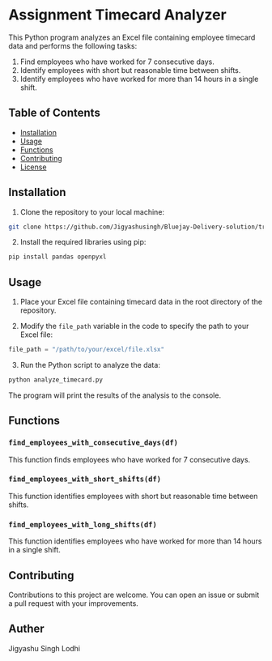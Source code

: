 # Assignment Timecard Analyzer

This Python program analyzes an Excel file containing employee timecard data and performs the following tasks:

1. Find employees who have worked for 7 consecutive days.
2. Identify employees with short but reasonable time between shifts.
3. Identify employees who have worked for more than 14 hours in a single shift.

## Table of Contents
- [Installation](#installation)
- [Usage](#usage)
- [Functions](#functions)
- [Contributing](#contributing)
- [License](#license)

## Installation

1. Clone the repository to your local machine:

```bash
git clone https://github.com/Jigyashusingh/Bluejay-Delivery-solution/tree/main
```

2. Install the required libraries using pip:

```bash
pip install pandas openpyxl
```

## Usage

1. Place your Excel file containing timecard data in the root directory of the repository.

2. Modify the `file_path` variable in the code to specify the path to your Excel file:

```python
file_path = "/path/to/your/excel/file.xlsx"
```

3. Run the Python script to analyze the data:

```bash
python analyze_timecard.py
```

The program will print the results of the analysis to the console.

## Functions

### `find_employees_with_consecutive_days(df)`

This function finds employees who have worked for 7 consecutive days.

### `find_employees_with_short_shifts(df)`

This function identifies employees with short but reasonable time between shifts.

### `find_employees_with_long_shifts(df)`

This function identifies employees who have worked for more than 14 hours in a single shift.

## Contributing

Contributions to this project are welcome. You can open an issue or submit a pull request with your improvements.

## Auther

Jigyashu Singh Lodhi
```
